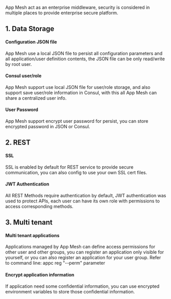 App Mesh act as an enterprise middleware, security is considered in multiple places to provide enterprise secure platform.

## 1. Data Storage
#### Configuration JSON file
App Mesh use a local JSON file to persist all configuration parameters and all application/user definition contents, the JSON file can be only read/write by root user.

#### Consul user/role
App Mesh support use local JSON file for user/role storage, and also support save user/role information in Consul, with this all App Mesh can share a centralized user info.

#### User Password
App Mesh support encrypt user password for persist, you can store encrypted password in JSON or Consul.

## 2. REST
#### SSL
SSL is enabled by default for REST service to provide secure communication, you can also config to use your own SSL cert files.

#### JWT Authentication
All REST Methods require authentication by default, JWT authentication was used to protect APIs, each user can have its own role with permissions to access corresponding methods.

## 3. Multi tenant
#### Multi tenant applications
Applications managed by App Mesh can define access permissions for other user and other groups, you can register an application only visible for yourself, or you can also register an application for your user group.
Refer to command line: appc reg "--perm" parameter

#### Encrypt application information
If application need some confidential information, you can use encrypted environment variables to store those confidential information.
